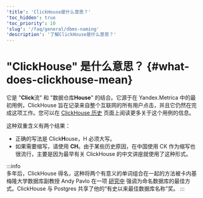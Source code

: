 ```yaml
---
'title': 'ClickHouse是什么意思？'
'toc_hidden': true
'toc_priority': 10
'slug': '/faq/general/dbms-naming'
'description': '了解ClickHouse是什么意思？'
---
```





# "ClickHouse" 是什么意思？ {#what-does-clickhouse-mean}

它是 "**Click**流" 和 "数据仓库**House**" 的结合。它源于在 Yandex.Metrica 中的最初用例，ClickHouse 旨在记录来自整个互联网的所有用户点击，并且它仍然在完成这项工作。您可以在 [ClickHouse 历史](../../about-us/history.md) 页面上阅读更多关于这个用例的信息。

这种双重含义有两个结果：

- 正确的写法是 Click**H**ouse，H 必须大写。
- 如果需要缩写，请使用 **CH**。由于某些历史原因，在中国使用 CK 作为缩写也很流行，主要是因为最早有关 ClickHouse 的中文讲座就使用了这种形式。

:::info    
多年后，ClickHouse 得名，这种将两个有意义的单词组合在一起的方法被卡内基梅隆大学数据库副教授 Andy Pavlo 在一项 [研究中](https://www.cs.cmu.edu/~pavlo/blog/2020/03/on-naming-a-database-management-system.html) 强调为命名数据库的最佳方式。ClickHouse 与 Postgres 共享了他的“有史以来最佳数据库名称”奖。
:::
